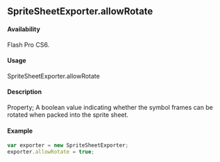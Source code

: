 ## SpriteSheetExporter.allowRotate

#### Availability

Flash Pro CS6.

#### Usage

SpriteSheetExporter.allowRotate

#### Description

Property; A boolean value indicating whether the symbol frames can be rotated when packed into the sprite sheet.

#### Example

```javascript
var exporter = new SpriteSheetExporter; 
exporter.allowRotate = true;

```
